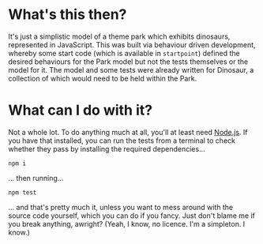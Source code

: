 # What's this then?

It's just a simplistic model of a theme park which exhibits dinosaurs, represented in JavaScript. This was built via behaviour driven development, whereby some start code (which is available in `startpoint`) defined the desired behaviours for the Park model but not the tests themselves or the model for it. The model and some tests were already written for Dinosaur, a collection of which would need to be held within the Park.

# What can I do with it?

Not a whole lot. To do anything much at all, you'll at least need [Node.js](https://nodejs.org). If you have that installed, you can run the tests from a terminal to check whether they pass by installing the required dependencies...

`npm i`

... then running...

`npm test`

... and that's pretty much it, unless you want to mess around with the source code yourself, which you can do if you fancy. Just don't blame me if you break anything, awright? (Yeah, I know, no licence. I'm a simpleton. I know.)
